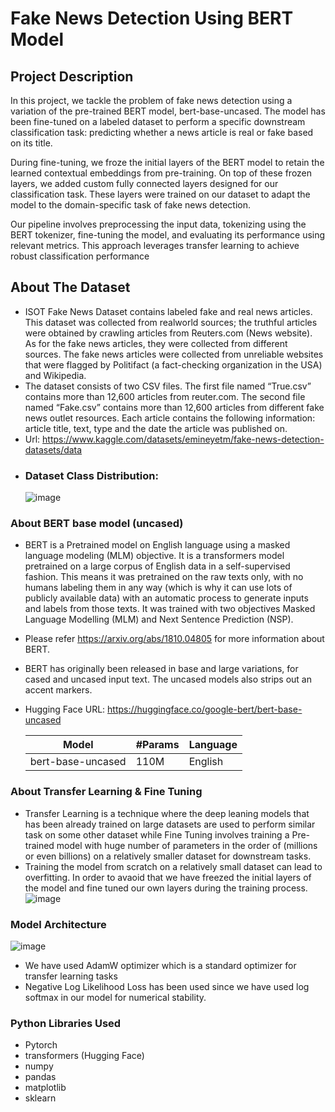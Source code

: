 # Fake News Detection Using BERT Model

## Project Description
In this project, we tackle the problem of fake news detection using a variation of the pre-trained BERT model, bert-base-uncased. The model has been fine-tuned on a labeled dataset to perform a specific downstream classification task: predicting whether a news article is real or fake based on its title.

During fine-tuning, we froze the initial layers of the BERT model to retain the learned contextual embeddings from pre-training. On top of these frozen layers, we added custom fully connected layers designed for our classification task. These layers were trained on our dataset to adapt the model to the domain-specific task of fake news detection.

Our pipeline involves preprocessing the input data, tokenizing using the BERT tokenizer, fine-tuning the model, and evaluating its performance using relevant metrics. This approach leverages transfer learning to achieve robust classification performance


## About The Dataset
- ISOT Fake News Dataset contains labeled fake and real news articles. This dataset was collected from realworld sources; the truthful articles were obtained by crawling articles from Reuters.com (News website). As for the fake news articles, they were collected from different sources. The fake news articles were collected from unreliable websites that were flagged by Politifact (a fact-checking organization in the USA) and Wikipedia.
- The dataset consists of two CSV files. The first file named “True.csv” contains more than 12,600 articles from reuter.com. The second file named “Fake.csv” contains more than 12,600 articles from different fake news outlet resources. Each article contains the following information: article title, text, type and the date the article was published on.
- Url: https://www.kaggle.com/datasets/emineyetm/fake-news-detection-datasets/data
- ### Dataset Class Distribution:
  ![image](https://github.com/user-attachments/assets/89471f8f-50e6-47ae-bd9a-fdfd29562b55)

### About BERT base model (uncased)
- BERT is a Pretrained model on English language using a masked language modeling (MLM) objective. It is a transformers model pretrained on a large corpus of English data in a self-supervised fashion. This means it was pretrained on the raw texts only, with no humans labeling them in any way (which is why it can use lots of publicly available data) with an automatic process to generate inputs and labels from those texts. It was trained with two objectives Masked Language Modelling (MLM) and Next Sentence Prediction (NSP).
- Please refer https://arxiv.org/abs/1810.04805 for more information about BERT.
- BERT has originally been released in base and large variations, for cased and uncased input text. The uncased models also strips out an accent markers.
- Hugging Face URL: https://huggingface.co/google-bert/bert-base-uncased

  |         **Model**            | #Params  | **Language** |
  |------------------------------|----------|--------------|
  |   bert-base-uncased          |  110M    | English      |
 

 ### About Transfer Learning & Fine Tuning
 - Transfer Learning is a technique where the deep leaning models that has been already trained on large datasets are used to perform similar task on some other dataset while Fine Tuning involves training a Pre-trained model with huge number of parameters in the order of (millions or even billions) on a relatively smaller dataset for downstream tasks.
 - Training the model from scratch on a relatively small dataset can lead to overfitting. In order to avaoid that we have freezed the initial layers of the model and fine tuned our own layers during the training process.
  ![image](https://github.com/user-attachments/assets/7179443d-1f9d-417e-bc56-c10b8d0786ae)
### Model Architecture

![image](https://github.com/user-attachments/assets/805254ca-a214-4190-a0a8-99a6f988c5ab)

- We have used AdamW optimizer which is a standard optimizer for transfer learning tasks
- Negative Log Likelihood Loss has been used since we have used log softmax in our model for numerical stability.

### Python Libraries Used
- Pytorch
- transformers (Hugging Face)
- numpy
- pandas
- matplotlib
- sklearn
